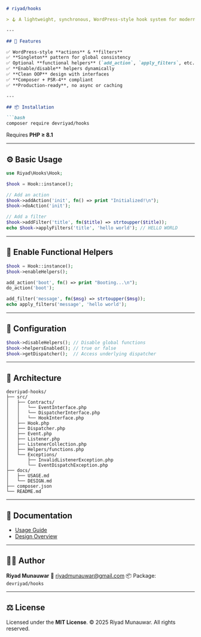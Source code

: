 ```md
# riyad/hooks

> 🪝 A lightweight, synchronous, WordPress-style hook system for modern PHP — production-grade, extensible, and type-safe.

---

## 🚀 Features

✅ WordPress-style **actions** & **filters**  
✅ **Singleton** pattern for global consistency  
✅ Optional **functional helpers** (`add_action`, `apply_filters`, etc.)  
✅ **Enable/disable** helpers dynamically  
✅ **Clean OOP** design with interfaces  
✅ **Composer + PSR-4** compliant  
✅ **Production-ready**, no async or caching  

---

## 📦 Installation

```bash
composer require devriyad/hooks
````

Requires **PHP ≥ 8.1**

---

## ⚙️ Basic Usage

```php
use Riyad\Hooks\Hook;

$hook = Hook::instance();

// Add an action
$hook->addAction('init', fn() => print "Initialized!\n");
$hook->doAction('init');

// Add a filter
$hook->addFilter('title', fn($title) => strtoupper($title));
echo $hook->applyFilters('title', 'hello world'); // HELLO WORLD
```

---

## 🧩 Enable Functional Helpers

```php
$hook = Hook::instance();
$hook->enableHelpers();

add_action('boot', fn() => print "Booting...\n");
do_action('boot');

add_filter('message', fn($msg) => strtoupper($msg));
echo apply_filters('message', 'hello world');
```

---

## 🔧 Configuration

```php
$hook->disableHelpers(); // Disable global functions
$hook->helpersEnabled(); // true or false
$hook->getDispatcher();  // Access underlying dispatcher
```

---

## 🧱 Architecture

```
devriyad-hooks/
├── src/
│   ├── Contracts/
│   │   └── EventInterface.php
│   │   └── DispatcherInterface.php
│   │   └── HookInterface.php
│   ├── Hook.php
│   ├── Dispatcher.php
│   ├── Event.php
│   ├── Listener.php
│   ├── ListenerCollection.php
│   ├── Helpers/functions.php
│   └── Exceptions/
│       ├── InvalidListenerException.php
│       └── EventDispatchException.php
├── docs/
│   ├── USAGE.md
│   └── DESIGN.md
├── composer.json
└── README.md
```

---

## 📘 Documentation

* [Usage Guide](./docs/USAGE.md)
* [Design Overview](./docs/DESIGN.md)

---

## 🧑‍💻 Author

**Riyad Munauwar**
📧 [riyadmunauwar@gmail.com](mailto:riyadmunauwar@gmail.com)
📦 Package: `devriyad/hooks`

---

## ⚖️ License

Licensed under the **MIT License**.
© 2025 Riyad Munauwar. All rights reserved.

```